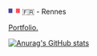 <img src="flag_france.svg" alt="French flag" width="23" height="14"> 🇫🇷 - Rennes

<a href="https://leoorgeval.web.app" target="_blank">Portfolio.

![Anurag's GitHub stats](https://github-readme-stats.vercel.app/api?username=LeoOrgeval&show_icons=true&theme=dracula)
